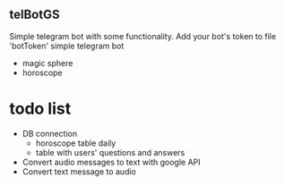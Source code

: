 ## telBotGS
Simple telegram bot with some functionality.
Add your bot's token to file  'botToken'
simple telegram bot
- magic sphere
- horoscope

# todo list 
- DB connection 
    * horoscope table daily
    * table with users' questions and answers 
- Convert audio messages to text with google API 
- Convert text message to audio
